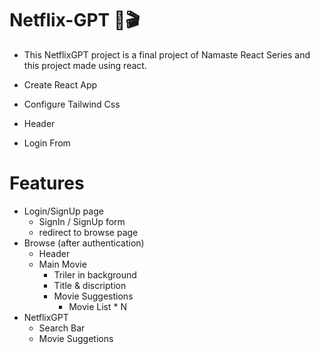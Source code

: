 # Netflix-GPT 🎦🎬

- This NetflixGPT project is a final project of Namaste React Series and this project made using react.

- Create React App
- Configure Tailwind Css
- Header
- Login From

# Features
- Login/SignUp page
    - SignIn / SignUp form
    - redirect to browse page
- Browse (after authentication)
    - Header
    - Main Movie
        - Triler in background
        - Title & discription
        - Movie Suggestions
            - Movie List * N
- NetflixGPT
    - Search Bar
    - Movie Suggetions